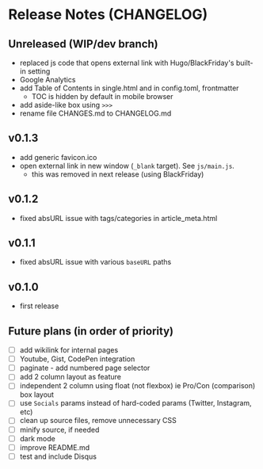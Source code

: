 # Release Notes (CHANGELOG)

## Unreleased (WIP/dev branch) 
* replaced js code that opens external link with Hugo/BlackFriday's built-in setting
* Google Analytics
* add Table of Contents in single.html and in config.toml, frontmatter
	* TOC is hidden by default in mobile browser
* add aside-like box using `>>>`
* rename file CHANGES.md to CHANGELOG.md

## v0.1.3
* add generic favicon.ico
* open external link in new window (`_blank` target).  See `js/main.js`.
	* this was removed in next release (using BlackFriday)

## v0.1.2
* fixed absURL issue with tags/categories in article_meta.html

## v0.1.1
* fixed absURL issue with various `baseURL` paths

## v0.1.0
* first release

## Future plans (in order of priority)
- [ ] add wikilink for internal pages
- [ ] Youtube, Gist, CodePen integration
- [ ] paginate - add numbered page selector 
- [ ] add 2 column layout as feature
- [ ] independent 2 column using float (not flexbox) ie Pro/Con (comparison) box layout
- [ ] use `Socials` params instead of hard-coded params (Twitter, Instagram, etc)
- [ ] clean up source files, remove unnecessary CSS
- [ ] minify source, if needed
- [ ] dark mode
- [ ] improve README.md
- [ ] test and include Disqus
